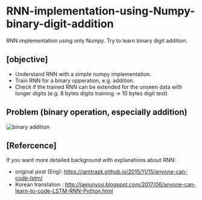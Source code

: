 # RNN-implementation-using-Numpy-binary-digit-addition
RNN implementation using only Numpy. Try to learn binary digit addition.
## [objective]
* Understand RNN with a simple numpy implementation.
* Train RNN for a binary opperation, e.g. addition.
* Check if the trained RNN can be extended for the unseen data with longer digits (e.g. 8 bytes digits training -> 10 bytes digit test)
## Problem (binary operation, especially addition)
![binary addition](https://iamtrask.github.io/img/binary_addition.GIF "Logo Title Text 1")
## [Refercence]
If you want more detailed background with explanations about RNN: 
* original post (Eng): https://iamtrask.github.io/2015/11/15/anyone-can-code-lstm/
* Korean translation : http://jaejunyoo.blogspot.com/2017/06/anyone-can-learn-to-code-LSTM-RNN-Python.html

